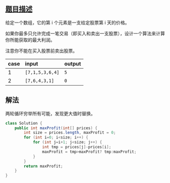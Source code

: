 ## [题目描述](https://leetcode-cn.com/problems/best-time-to-buy-and-sell-stock)

给定一个数组，它的第 i 个元素是一支给定股票第 i 天的价格。

如果你最多只允许完成一笔交易（即买入和卖出一支股票），设计一个算法来计算你所能获取的最大利润。

注意你不能在买入股票前卖出股票。

|case|input|output|
|:--|:--|:--|
|1|`[7,1,5,3,6,4]`|`5`|
|2|`[7,6,4,3,1]`|`0`|

## 解法

两轮循环穷举所有可能，发现更大值时替换。

```java
class Solution {
    public int maxProfit(int[] prices) {
        int size = prices.length, maxProfit = 0;
        for (int i=0; i<size; i++) {
            for (int j=i+1; j<size; j++) {
                int tmp = prices[j]-prices[i];
                maxProfit = tmp>maxProfit? tmp:maxProfit;
            }
        }
        return maxProfit;
    }
}
```